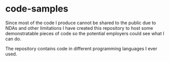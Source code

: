 # code-samples
Since most of the code I produce cannot be shared to the public due to NDAs and other limitations I have created this repository to host some demonstratable pieces of code so the potential employers could see what I can do.

The repository contains code in different programming languages I ever used.
